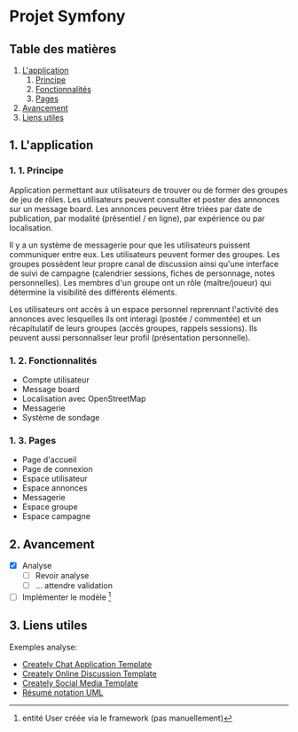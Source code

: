 # Projet Symfony

## Table des matières

1. [L'application](#l'application)
    1. [Principe](#principe)
    2. [Fonctionnalités](#fonctionnalités)
    2. [Pages](#pages)
2. [Avancement](#avancement)
2. [Liens utiles](#liens-utiles)

## 1. L'application

### 1. 1. Principe

Application permettant aux utilisateurs de trouver ou de former des groupes de jeu de rôles. Les utilisateurs peuvent consulter et poster des annonces sur un message board. Les annonces peuvent être triées par date de publication, par modalité (présentiel / en ligne), par expérience ou par localisation.

Il y a un système de messagerie pour que les utilisateurs puissent communiquer entre eux. Les utilisateurs peuvent former des groupes. Les groupes possèdent leur propre canal de discussion ainsi qu'une interface de suivi de campagne (calendrier sessions, fiches de personnage, notes personnelles). Les membres d'un groupe ont un rôle (maître/joueur) qui détermine la visibilité des différents éléments.

Les utilisateurs ont accès à un espace personnel reprennant l'activité des annonces avec lesquelles ils ont interagi (postée / commentée) et un récapitulatif de leurs groupes (accès groupes, rappels sessions). Ils peuvent aussi personnaliser leur profil (présentation personnelle).

### 1. 2. Fonctionnalités

- Compte utilisateur
- Message board
- Localisation avec OpenStreetMap
- Messagerie
- Système de sondage

### 1. 3. Pages

- Page d'accueil
- Page de connexion
- Espace utilisateur
- Espace annonces
- Messagerie
- Espace groupe
- Espace campagne

## 2. Avancement

- [X] Analyse
    - [ ] Revoir analyse
    - [ ] ... attendre validation
- [ ] Implémenter le modèle [^1]

[^1]: entité User créée via le framework (pas manuellement)

## 3. Liens utiles

Exemples analyse:
- [Creately Chat Application Template](https://creately.com/diagram/example/i8d5u68p3/uml-class-diagram-for-chat-application)
- [Creately Online Discussion Template](https://creately.com/diagram/example/ikqawlun/online-discussion-form-uml-diagram)
- [Creately Social Media Template](https://creately.com/diagram/example/i3dg9go71/social-media-class-diagram)
- [Résumé notation UML](https://www.visual-paradigm.com/guide/uml-unified-modeling-language/uml-class-diagram-tutorial/)